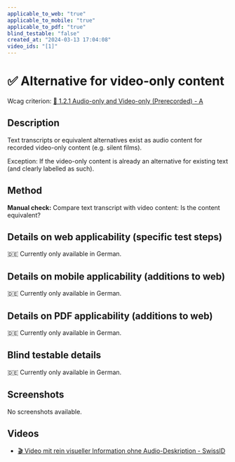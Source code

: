 ```yaml
---
applicable_to_web: "true"
applicable_to_mobile: "true"
applicable_to_pdf: "true"
blind_testable: "false"
created_at: "2024-03-13 17:04:08"
video_ids: "[1]"
---
```


# ✅ Alternative for video-only content

Wcag criterion: [📜 1.2.1 Audio-only and Video-only (Prerecorded) - A](..)

## Description

Text transcripts or equivalent alternatives exist as audio content for recorded video-only content (e.g. silent films).

Exception: If the video-only content is already an alternative for existing text (and clearly labelled as such).

## Method

**Manual check:** Compare text transcript with video content: Is the content equivalent?

## Details on web applicability (specific test steps)

🇩🇪 Currently only available in German.

## Details on mobile applicability (additions to web)

🇩🇪 Currently only available in German.

## Details on PDF applicability (additions to web)

🇩🇪 Currently only available in German.

## Blind testable details

🇩🇪 Currently only available in German.

## Screenshots

No screenshots available.

## Videos

- [🎬 Video mit rein visueller Information ohne Audio-Deskription - SwissID](/en/videos/video-mit-rein-visueller-information-ohne-audio-deskription-swissid)
